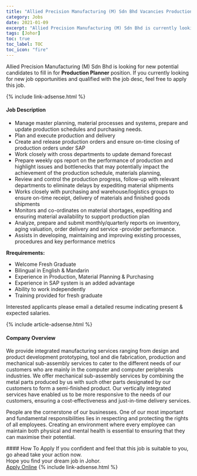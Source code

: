 ```yaml
---
title: "Allied Precision Manufacturing (M) Sdn Bhd Vacancies Production Planner" 
category: Jobs 
date: 2021-01-09 
excerpt: "Allied Precision Manufacturing (M) Sdn Bhd is currently looking for suitable person to fill in the Production Planner which positioned at Johor" 
tags: [Johor] 
toc: true 
toc_label: TOC 
toc_icon: "fire" 
--- 
```


<p>Allied Precision Manufacturing (M) Sdn Bhd is looking for new potential candidates to fill in for <b>Production Planner</b> position. If you currently looking for new job opportunities and qualified with the job desc, feel free to apply this job.
</p>{% include link-adsense.html %} 
<div><div><h4>Job Description</h4></div><div><div><span><div><ul><li>Manage master planning, material processes and systems, prepare and update production schedules and purchasing needs.</li><li>Plan and execute production and delivery</li><li>Create and release production orders and ensure on-time closing of production orders under SAP</li><li>Work closely with cross departments to update demand forecast</li><li>Prepare weekly ops report on the performance of production and highlight issues and bottlenecks that may potentially impact the achievement of the production schedule, materials planning,</li><li>Review and control the production progress, follow-up with relevant departments to eliminate delays by expediting material shipments</li><li>Works closely with purchasing and warehouse/logistics groups to ensure on-time receipt, delivery of materials and finished goods shipments</li><li>Monitors and co-ordinates on material shortages, expediting and ensuring material availability to support production plan</li><li>Analyze, prepare and submit monthly/quarterly reports on inventory, aging valuation, order delivery and service -provider performance.</li><li>Assists in developing, maintaining and improving existing processes, procedures and key performance metrics</li></ul><p><strong>Rrequirements:</strong></p><ul><li>Welcome Fresh Graduate</li><li>Bilingual in English &amp; Mandarin</li><li>Experience in Production, Material Planning &amp; Purchasing</li><li>Experience in SAP system is an added advantage</li><li>Ability to work independently</li><li>Training provided for fresh graduate</li></ul><p>Interested applicants please email a detailed resume indicating present &amp; expected salaries.</p></div></span></div></div></div> 
{% include article-adsense.html %} 
<div><div><h4>Company Overview</h4></div><div><div><span><div><p>We provide integrated manufacturing services ranging from design and product development prototyping, tool and die fabrication, production and mechanical sub-assembly services to cater to the different needs of our customers who are mainly in the computer and computer peripherals industries. We offer mechanical sub-assembly services by combining the metal parts produced by us with such other parts designated by our customers to form a semi-finished product. Our vertically integrated services have enabled us to be more responsive to the needs of our customers, ensuring a&#160;cost-effectiveness and just-in-time delivery services.</p><p>People are the cornerstone of our businesses. One of our most important and fundamental responsibilities lies in respecting and protecting the rights of all employees. Creating an environment where every employee can maintain both physical and mental health is essential to ensuring that they can maximise their potential.</p></div></span></div></div></div> 
#### How To Apply 
If you confident and feel that this job is suitable to you, go ahead take your action now. <br/> 
Hope you find your dream job in Johor. <br/> 
<a href="https://www.jobstreet.com.my/en/job/production-planner-4460355?jobId=jobstreet-my-job-4460355&sectionRank=21&token=0~be465a8a-052f-4ac4-81f1-ed5e088f8657&fr=SRP%20View%20In%20New%20Ta" class="btn btn--info" target="_blank" rel="nofollow noopenner">Apply Online</a> 
{% include link-adsense.html %} 